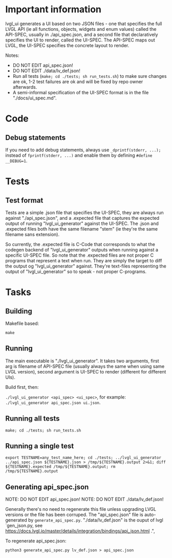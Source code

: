 # Important information

lvgl_ui generates a UI based on two JSON files - one that specifies the full LVGL API (ie all functions, objects, widgets and enum values) called the API-SPEC, usually in ./api_spec.json, and a second file that declaratively specifies the UI to render, called the UI-SPEC. The API-SPEC maps out LVGL, the UI-SPEC specifies the concrete layout to render.

Notes:
* DO NOT EDIT api_spec.json!
* DO NOT EDIT ./data/lv_def.json!
* Run all tests (`make; cd ./tests; sh run_tests.sh`) to make sure changes are ok, 1-2 test failures are ok and will be fixed by repo owner afterwards.
* A semi-informal specification of the UI-SPEC format is in the file "./docs/ui_spec.md".

# Code

## Debug statements

If you need to add debug statements, always use `_dprintf(stderr, ...);` instead of `fprintf(stderr, ...)` and enable them by defining `#define __DEBUG=1`.

# Tests

## Test format

Tests are a simple .json file that specifies the UI-SPEC, they are always run against "./api_spec.json", and a .expected file that captures the expected output of running "lvgl_ui_generator" against the UI-SPEC. The .json and .expected files both have the same filename "stem" (ie they're the same filename sans extension).

So currently, the .expected file is C-Code that corresponds to what the codegen backend of "lvgl_ui_generator" outputs when running against a specific UI-SPEC file. So note that the .expected files are not proper C programs that represent a text when run. They are simply the target to diff the output og "lvgl_ui_generator" against. They're text-files representing the output of "lvgl_ui_generator" so to speak - not proper C-programs.

# Tasks

## Building

Makefile based:

`make`

## Running

The main executable is "./lvgl_ui_generator". It takes two arguments, first arg is filename of API-SPEC file (usually always the same when using same LVGL version), second argument is UI-SPEC to render (different for different UIs).

Build first, then:

`./lvgl_ui_generator <api_spec> <ui_spec>`, for example: `./lvgl_ui_generator api_spec.json ui.json`.

## Running all tests

`make; cd ./tests; sh run_tests.sh`

## Running a single test

`export TESTNAME=any_test_name_here; cd ./tests; ../lvgl_ui_generator ../api_spec.json ${TESTNAME}.json > /tmp/${TESTNAME}.output 2>&1; diff ${TESTNAME}.expected /tmp/${TESTNAME}.output; rm /tmp/${TESTNAME}.output`

## Generating api_spec.json

NOTE: DO NOT EDIT api_spec.json!
NOTE: DO NOT EDIT ./data/lv_def.json!
  
Generally there's no need to regenerate this file unless upgrading LVGL versions or the file has been corruped. The "api_spec.json" file is auto-generated by `generate_api_spec.py`. "./data/lv_def.json" is the ouput of lvgl `gen_json.py, see https://docs.lvgl.io/master/details/integration/bindings/api_json.html .",

To regenerate api_spec.json:

`python3 generate_api_spec.py lv_def.json > api_spec.json`
